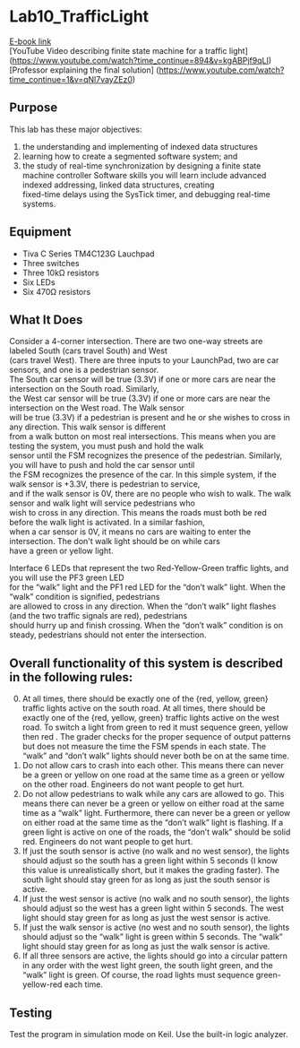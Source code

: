 # Lab10_TrafficLight
[E-book link](http://users.ece.utexas.edu/~valvano/Volume1/E-Book/C10_FiniteStateMachines.htm) <br/> 
[YouTube Video describing finite state machine for a traffic light] (https://www.youtube.com/watch?time_continue=894&v=kgABPjf9qLI) <br/> 
[Professor explaining the final solution] (https://www.youtube.com/watch?time_continue=1&v=qNl7vayZEz0)

## Purpose
This lab has these major objectives:  <br/> 
1. the understanding and implementing of indexed data structures
2. learning how to create a segmented software system; and 
3. the study of real-time synchronization by designing a finite state machine controller
Software skills you will learn include advanced indexed addressing, linked data structures, creating  <br/> 
fixed-time delays using the SysTick timer, and debugging real-time systems.  <br/> 

## Equipment
* Tiva C Series TM4C123G Lauchpad
* Three switches
* Three 10kΩ resistors
* Six LEDs
* Six 470Ω resistors

## What It Does
Consider a 4-corner intersection. There are two one-way streets are labeled South (cars travel South) and West <br/> 
(cars travel West). There are three inputs to your LaunchPad, two are car sensors, and one is a pedestrian sensor.  <br/> 
The South car sensor will be true (3.3V) if one or more cars are near the intersection on the South road. Similarly,  <br/> 
the West car sensor will be true (3.3V) if one or more cars are near the intersection on the West road. The Walk sensor <br/> 
will be true (3.3V) if a pedestrian is present and he or she wishes to cross in any direction. This walk sensor is different  <br/> 
from a walk button on most real intersections. This means when you are testing the system, you must push and hold the walk  <br/> 
sensor until the FSM recognizes the presence of the pedestrian. Similarly, you will have to push and hold the car sensor until  <br/> 
the FSM recognizes the presence of the car. In this simple system, if the walk sensor is +3.3V, there is pedestrian to service,  <br/> 
and if the walk sensor is 0V, there are no people who wish to walk. The walk sensor and walk light will service pedestrians who  <br/> 
wish to cross in any direction. This means the roads must both be red before the walk light is activated. In a similar fashion,  <br/> 
when a car sensor is 0V, it means no cars are waiting to enter the intersection. The don't walk light should be on while cars  <br/> 
have a green or yellow light.  <br/> 

Interface 6 LEDs that represent the two Red-Yellow-Green traffic lights, and you will use the PF3 green LED  <br/> 
for the “walk” light and the PF1 red LED for the “don’t walk” light. When the “walk” condition is signified, pedestrians  <br/> 
are allowed to cross in any direction. When the “don’t walk” light flashes (and the two traffic signals are red), pedestrians  <br/> 
should hurry up and finish crossing. When the “don’t walk” condition is on steady, pedestrians should not enter the intersection.  <br/> 

## Overall functionality of this system is described in the following rules:<br/>

0. At all times, there should be exactly one of the {red, yellow, green} traffic lights active on the south road. At all times, there should be exactly one of the {red, yellow, green} traffic lights active on the west road. To switch a light from green to red it must sequence green, yellow then red . The grader checks for the proper sequence of output patterns but does not measure the time the FSM spends in each state. The “walk” and “don’t walk” lights should never both be on at the same time.
1. Do not allow cars to crash into each other. This means there can never be a green or yellow on one road at the same time as a green or yellow on the other road. Engineers do not want people to get hurt.
2. Do not allow pedestrians to walk while any cars are allowed to go. This means there can never be a green or yellow on either road at the same time as a “walk” light. Furthermore, there can never be a green or yellow on either road at the same time as the “don’t walk” light is flashing. If a green light is active on one of the roads, the “don’t walk” should be solid red. Engineers do not want people to get hurt.
3. If just the south sensor is active (no walk and no west sensor), the lights should adjust so the south has a green light within 5 seconds (I know this value is unrealistically short, but it makes the grading faster). The south light should stay green for as long as just the south sensor is active.
4. If just the west sensor is active (no walk and no south sensor), the lights should adjust so the west has a green light within 5 seconds. The west light should stay green for as long as just the west sensor is active.
5. If just the walk sensor is active (no west and no south sensor), the lights should adjust so the “walk” light is green within 5 seconds. The “walk” light should stay green for as long as just the walk sensor is active.
6. If all three sensors are active, the lights should go into a circular pattern in any order with the west light green, the south light green, and the “walk” light is green. Of course, the road lights must sequence green-yellow-red each time.

## Testing

Test the program in simulation mode on Keil. Use the built-in logic analyzer. <br/>